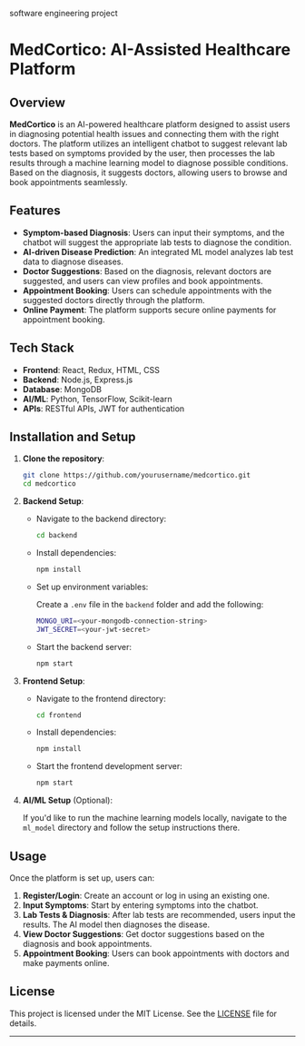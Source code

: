software engineering project



# **MedCortico: AI-Assisted Healthcare Platform**

## **Overview**

**MedCortico** is an AI-powered healthcare platform designed to assist users in diagnosing potential health issues and connecting them with the right doctors. The platform utilizes an intelligent chatbot to suggest relevant lab tests based on symptoms provided by the user, then processes the lab results through a machine learning model to diagnose possible conditions. Based on the diagnosis, it suggests doctors, allowing users to browse and book appointments seamlessly.

## **Features**

- **Symptom-based Diagnosis**: Users can input their symptoms, and the chatbot will suggest the appropriate lab tests to diagnose the condition.
- **AI-driven Disease Prediction**: An integrated ML model analyzes lab test data to diagnose diseases.
- **Doctor Suggestions**: Based on the diagnosis, relevant doctors are suggested, and users can view profiles and book appointments.
- **Appointment Booking**: Users can schedule appointments with the suggested doctors directly through the platform.
- **Online Payment**: The platform supports secure online payments for appointment booking.

## **Tech Stack**

- **Frontend**: React, Redux, HTML, CSS
- **Backend**: Node.js, Express.js
- **Database**: MongoDB
- **AI/ML**: Python, TensorFlow, Scikit-learn
- **APIs**: RESTful APIs, JWT for authentication

## **Installation and Setup**

1. **Clone the repository**:

   ```bash
   git clone https://github.com/yourusername/medcortico.git
   cd medcortico
   ```

2. **Backend Setup**:

   - Navigate to the backend directory:
   
     ```bash
     cd backend
     ```

   - Install dependencies:
   
     ```bash
     npm install
     ```

   - Set up environment variables:
   
     Create a `.env` file in the `backend` folder and add the following:

     ```bash
     MONGO_URI=<your-mongodb-connection-string>
     JWT_SECRET=<your-jwt-secret>
     ```

   - Start the backend server:
   
     ```bash
     npm start
     ```

3. **Frontend Setup**:

   - Navigate to the frontend directory:
   
     ```bash
     cd frontend
     ```

   - Install dependencies:
   
     ```bash
     npm install
     ```

   - Start the frontend development server:
   
     ```bash
     npm start
     ```

4. **AI/ML Setup** (Optional):

   If you'd like to run the machine learning models locally, navigate to the `ml_model` directory and follow the setup instructions there.

## **Usage**

Once the platform is set up, users can:

1. **Register/Login**: Create an account or log in using an existing one.
2. **Input Symptoms**: Start by entering symptoms into the chatbot.
3. **Lab Tests & Diagnosis**: After lab tests are recommended, users input the results. The AI model then diagnoses the disease.
4. **View Doctor Suggestions**: Get doctor suggestions based on the diagnosis and book appointments.
5. **Appointment Booking**: Users can book appointments with doctors and make payments online.


## **License**

This project is licensed under the MIT License. See the [LICENSE](./LICENSE) file for details.

---


